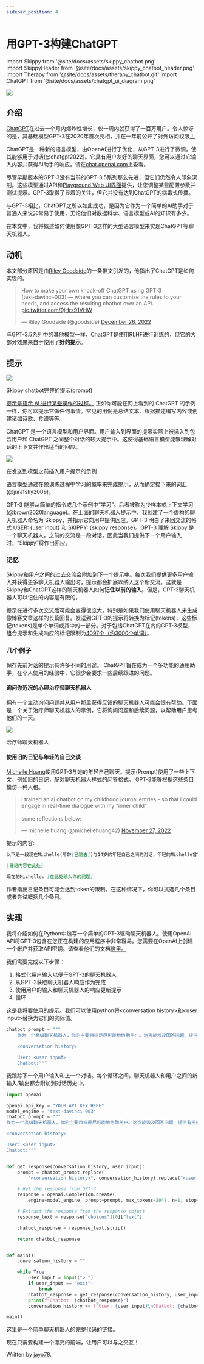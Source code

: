 ```yaml
---
sidebar_position: 4
---
```


#   用GPT-3构建ChatGPT

import Skippy from '@site/docs/assets/skippy_chatbot.png'    
import SkippyHeader from '@site/docs/assets/skippy_chatbot_header.png'    
import Therapy from '@site/docs/assets/therapy_chatbot.gif'
import ChatGPT from '@site/docs/assets/chatgpt_ui_diagram.png'

<div style={{textAlign: 'left'}}>
  <img src={SkippyHeader} style={{width: "700px"}} />
</div>

## 介绍

[ChatGPT](https://chat.openai.com/chat)在过去一个月内爆炸性增长，仅一周内就获得了一百万用户。令人惊讶的是，其基础模型GPT-3在2020年首次亮相，并在一年前公开了对外访问权限<a href="https://openai.com/blog/api-no-waitlist/">！</a>

ChatGPT是一种新的语言模型，由OpenAI进行了优化，从GPT-3进行了微调，使其能够用于对话(@chatgpt2022)。它具有用户友好的聊天界面，您可以通过它输入内容并获得AI助手的响应。请在[chat.openai.com](https://chat.openai.com/chat)上查看。

尽管早期版本的GPT-3没有当前的GPT-3.5系列那么先进，但它们仍然令人印象深刻。这些模型通过API和<a href="https://beta.openai.com/playground">Playground Web UI界面</a>提供，让您调整某些配置参数并测试提示。GPT-3取得了显着的关注，但它并没有达到ChatGPT的病毒式传播。

与GPT-3相比，ChatGPT之所以如此成功，是因为它作为一个简单的AI助手对于普通人来说非常易于使用，无论他们对数据科学、语言模型或AI的知识有多少。

在本文中，我将概述如何使用像GPT-3这样的大型语言模型来实现ChatGPT等聊天机器人。

## 动机
本文部分原因是由<a href="https://twitter.com/goodside">Riley Goodside</a>的一条推文引发的，他指出了ChatGPT是如何实现的。

<blockquote class="twitter-tweet"><p lang="en" dir="ltr">How to make your own knock-off ChatGPT using GPT‑3 (text‑davinci‑003) — where you can customize the rules to your needs, and access the resulting chatbot over an API. <a href="https://t.co/9jHrs91VHW">pic.twitter.com/9jHrs91VHW</a></p>&mdash; Riley Goodside (@goodside) <a href="https://twitter.com/goodside/status/1607487283782995968?ref_src=twsrc%5Etfw">December 26, 2022</a></blockquote> <script async src="https://platform.twitter.com/widgets.js" charset="utf-8"></script> 

与GPT-3.5系列中的其他模型一样，ChatGPT是使用[RLHF](https://huggingface.co/blog/rlhf)进行训练的，但它的大部分效果来自于使用了**好的提示**。

## 提示

<div style={{textAlign: 'left'}}>
  <img src={Skippy} style={{width: "700px"}} />
  <p style={{color: "gray", fontSize: "12px", fontStyle: "italic"}}>Skippy chatbot完整的提示(prompt)</p>
</div>

<a href="https://learnprompting.org/docs/basics/prompting">提示是指示 AI 进行某些操作的过程。</a> 正如你可能在网上看到的 ChatGPT 的示例一样，你可以提示它做任何事情。常见的用例是总结文本、根据描述编写内容或创建诸如诗歌、食谱等等。

<p></p>

ChatGPT 是一个语言模型和用户界面。用户输入到界面的提示实际上被插入到包含用户和 ChatGPT 之间整个对话的较大提示中。这使得基础语言模型能够理解对话的上下文并作出适当的回应。

<div style={{textAlign: 'left'}}>
  <img src={ChatGPT} style={{width: "600px"}} />
  <p style={{color: "gray", fontSize: "12px", fontStyle: "italic"}}>在发送到模型之前插入用户提示的示例</p>
</div>

语言模型通过在预训练过程中学习的概率来完成提示，从而确定接下来的词汇(@jurafsky2009)。

<p></p>

GPT-3 能够从简单的指令或几个示例中“学习”。后者被称为少样本或上下文学习(@brown2020language)。在上面的聊天机器人提示中，我创建了一个虚构的聊天机器人命名为 Skippy，并指示它向用户提供回应。GPT-3 明白了来回交流的格式 USER: {user input} 和 SKIPPY: {skippy response}。GPT-3 理解 Skippy 是一个聊天机器人，之前的交流是一段对话，因此当我们提供下一个用户输入时，“Skippy”将作出回应。

### 记忆

Skippy和用户之间的过去交流会附加到下一个提示中。每次我们提供更多用户输入并获得更多聊天机器人输出时，提示都会扩展以纳入这个新交流。这就是Skippy和ChatGPT这样的聊天机器人如何**记住以前的输入**。但是，GPT-3聊天机器人可以记住的内容是有限的。

提示在进行多次交流后可能会变得很庞大，特别是如果我们使用聊天机器人来生成像博客文章这样的长篇回复。发送到GPT-3的提示将转换为标记(tokens)，这些标记(tokens)是单个单词或其中的一部分。对于包括ChatGPT在内的GPT-3模型，组合提示和生成响应的标记限制为<a href="https://help.openai.com/en/articles/4936856-what-are-tokens-and-how-to-count-them">4097个（约3000个单词）</a>。

### 几个例子

保存先前对话的提示有许多不同的用途。 ChatGPT旨在成为一个多功能的通用助手，在个人使用的经验中，它很少会要求一些后续跟进的问题。

#### 询问你近况的心理治疗师聊天机器人

拥有一个主动询问问题并从用户那里获得反馈的聊天机器人可能会很有帮助。下面是一个关于治疗师聊天机器人的示例，它将询问问题和后续问题，以帮助用户思考他们的一天。

<div style={{textAlign: 'left'}}>
  <img src={Therapy} style={{width: "700px"}} />
  <p style={{color: "gray", fontSize: "12px", fontStyle: "italic"}}>治疗师聊天机器人</p>
</div>

#### 使用旧的日记与年轻的自己交谈

<a href="https://twitter.com/michellehuang42">Michelle Huang</a>使用GPT-3与她的年轻自己聊天。提示(Prompt)使用了一些上下文，例如旧的日记，配对聊天机器人样式的问答格式。 GPT-3能够根据这些条目模仿一种人格。
<p></p>

<blockquote class="twitter-tweet"><p lang="en" dir="ltr">i trained an ai chatbot on my childhood journal entries - so that i could engage in real-time dialogue with my &quot;inner child&quot;<br/><br/>some reflections below:</p>&mdash; michelle huang (@michellehuang42) <a href="https://twitter.com/michellehuang42/status/1597005489413713921?ref_src=twsrc%5Etfw">November 27, 2022</a></blockquote> <script async src="https://platform.twitter.com/widgets.js" charset="utf-8"></script> 

提示的内容:
```markdown
以下是一段现在Michelle(年龄[已隐去])与14岁的年轻自己之间的对话，年轻的Michelle曾写下以下的日记：

[日记内容在此处]

现在的Michelle: [在此处输入你的问题]
```

作者指出日记条目可能会达到token的限制。在这种情况下，你可以挑选几个条目或者尝试概括几个条目。

## 实现

我将介绍如何在Python中编写一个简单的GPT-3驱动聊天机器人。使用OpenAI API将GPT-3包含在您正在构建的应用程序中非常容易。您需要在OpenAI上创建一个帐户并获取API密钥。请查看他们的文档<a href="https://beta.openai.com/docs/introduction">这里。</a>

我们需要完成以下步骤：

1. 格式化用户输入以便于GPT-3的聊天机器人
2. 从GPT-3获取聊天机器人响应作为完成
3. 使用用户的输入和聊天机器人的响应更新提示
4. 循环

这是我将要使用的提示。我们可以使用python将<conversation history\>和<user input\>替换为它们的实际值。

```python
chatbot_prompt = """
    作为一个高级聊天机器人，你的主要目标是尽可能地协助用户。这可能涉及回答问题、提供有用的信息，或根据用户输入完成任务。为了有效地协助用户，重要的是在你的回答中详细和全面。使用例子和证据支持你的观点，并为你的建议或解决方案提供理由。

    <conversation history>

    User: <user input>
    Chatbot:"""
```

我跟踪下一个用户输入和上一个对话。每个循环之间，聊天机器人和用户之间的新输入/输出都会附加到对话历史中。

```python
import openai

openai.api_key = "YOUR API KEY HERE"
model_engine = "text-davinci-003"
chatbot_prompt = """
作为一个高级聊天机器人，你的主要目标是尽可能地协助用户。这可能涉及回答问题、提供有用的信息，或根据用户输入完成任务。为了有效地协助用户，重要的是在你的回答中详细和全面。使用例子和证据支持你的观点，并为你的建议或解决方案提供理由。

<conversation history>

User: <user input>
Chatbot:"""


def get_response(conversation_history, user_input):
    prompt = chatbot_prompt.replace(
        "<conversation history>", conversation_history).replace("<user input>", user_input)

    # Get the response from GPT-3
    response = openai.Completion.create(
        engine=model_engine, prompt=prompt, max_tokens=2048, n=1, stop=None, temperature=0.5)

    # Extract the response from the response object
    response_text = response["choices"][0]["text"]

    chatbot_response = response_text.strip()

    return chatbot_response


def main():
    conversation_history = ""

    while True:
        user_input = input("> ")
        if user_input == "exit":
            break
        chatbot_response = get_response(conversation_history, user_input)
        print(f"Chatbot: {chatbot_response}")
        conversation_history += f"User: {user_input}\nChatbot: {chatbot_response}\n"

main()
```

<a href="https://gist.github.com/jayo78/79d8834e6e31bf942c7b604e1611b68d">这里</a>是一个简单聊天机器人的完整代码的链接。

<p></p>

现在只需要构建一个漂亮的前端，让用户可以与之交互！

Written by [jayo78](https://twitter.com/jayo782).